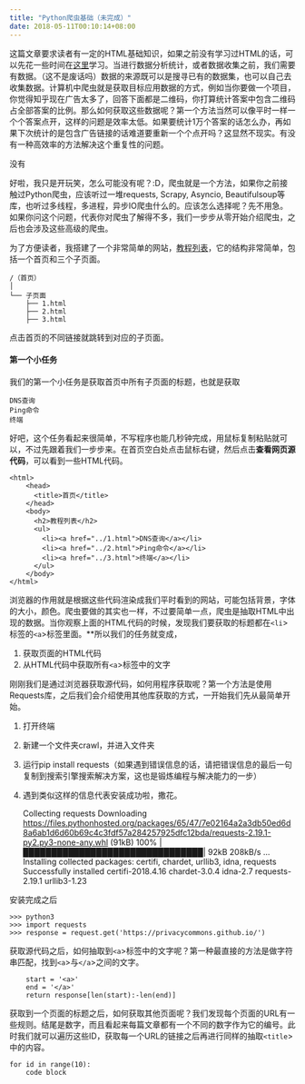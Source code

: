 ```yaml
---
title: "Python爬虫基础（未完成）"
date: 2018-05-11T00:10:14+08:00
---
```


这篇文章要求读者有一定的HTML基础知识，如果之前没有学习过HTML的话，可以先花一些时间在[这里](http://www.w3school.com.cn/html/)学习。当进行数据分析统计，或者数据收集之前，我们需要有数据。（这不是废话吗）数据的来源既可以是搜寻已有的数据集，也可以自己去收集数据。计算机中爬虫就是获取目标应用数据的方式，例如当你要做一个项目，你觉得知乎现在广告太多了，回答下面都是二维码，你打算统计答案中包含二维码占全部答案的比例。那么如何获取这些数据呢？第一个方法当然可以像平时一样一个个答案点开，这样的问题是效率太低。如果要统计1万个答案的话怎么办，再如果下次统计的是包含广告链接的话难道要重新一个个点开吗？这显然不现实。有没有一种高效率的方法解决这个重复性的问题。

没有

好啦，我只是开玩笑，怎么可能没有呢？:D，爬虫就是一个方法，如果你之前接触过Python爬虫，应该听过一堆requests, Scrapy, Asyncio, Beautifulsoup等库，也听过多线程，多进程，异步IO爬虫什么的。应该怎么选择呢？先不用急。如果你问这个问题，代表你对爬虫了解得不多，我们一步步从零开始介绍爬虫，之后也会涉及这些高级的爬虫。

为了方便读者，我搭建了一个非常简单的网站，[教程列表](https://privacycommons.github.io/)，它的结构非常简单，包括一个首页和三个子页面。

    /（首页）
    │ 
    └── 子页面
        ├── 1.html
        ├── 2.html
        ├── 3.html

点击首页的不同链接就跳转到对应的子页面。

#### 第一个小任务
我们的第一个小任务是获取首页中所有子页面的标题，也就是获取

    DNS查询
    Ping命令
    终端

好吧，这个任务看起来很简单，不写程序也能几秒钟完成，用鼠标复制粘贴就可以，不过先跟着我们一步步来。在首页空白处点击鼠标右键，然后点击**查看网页源代码**，可以看到一些HTML代码。

    <html>
        <head>
          <title>首页</title>
        </head>
        <body>
          <h2>教程列表</h2>
          <ul>
            <li><a href="../1.html">DNS查询</a></li>
            <li><a href="../2.html">Ping命令</a></li>
            <li><a href="../3.html">终端</a></li>
          </ul>
        </body>
    </html>
    
浏览器的作用就是根据这些代码渲染成我们平时看到的网站，可能包括背景，字体的大小，颜色。爬虫要做的其实也一样，不过要简单一点，爬虫是抽取HTML中出现的数据。当你观察上面的HTML代码的时候，发现我们要获取的标题都在`<li`>标签的`<a`>标签里面。**所以我们的任务就变成，

1. 获取页面的HTML代码
2. 从HTML代码中获取所有`<a`>标签中的文字

刚刚我们是通过浏览器获取源代码，如何用程序获取呢？第一个方法是使用Requests库，之后我们会介绍使用其他库获取的方式，一开始我们先从最简单开始。

1. 打开终端
2. 新建一个文件夹crawl，并进入文件夹
3. 运行pip install requests（如果遇到错误信息的话，请把错误信息的最后一句复制到搜索引擎搜索解决方案，这也是锻炼编程与解决能力的一步）
4. 遇到类似这样的信息代表安装成功啦，撒花。

    Collecting requests
      Downloading https://files.pythonhosted.org/packages/65/47/7e02164a2a3db50ed6d8a6ab1d6d60b69c4c3fdf57a284257925dfc12bda/requests-2.19.1-py2.py3-none-any.whl (91kB)
        100% |████████████████████████████████| 92kB 208kB/s 
    ...
    Installing collected packages: certifi, chardet, urllib3, idna, requests
    Successfully installed certifi-2018.4.16 chardet-3.0.4 idna-2.7 requests-2.19.1 urllib3-1.23

安装完成之后

    >>> python3
    >>> import requests
    >>> response = request.get('https://privacycommons.github.io/')

获取源代码之后，如何抽取到`<a`>标签中的文字呢？第一种最直接的方法是做字符串匹配，找到`<a`>与`</a`>之间的文字。

        start = '<a>'
        end = '</a>'
        return response[len(start):-len(end)]

获取到一个页面的标题之后，如何获取其他页面呢？我们发现每个页面的URL有一些规则。结尾是数字，而且看起来每篇文章都有一个不同的数字作为它的编号。此时我们就可以遍历这些ID，获取每一个URL的链接之后再进行同样的抽取`<title`>中的内容。

    for id in range(10):
        code block

